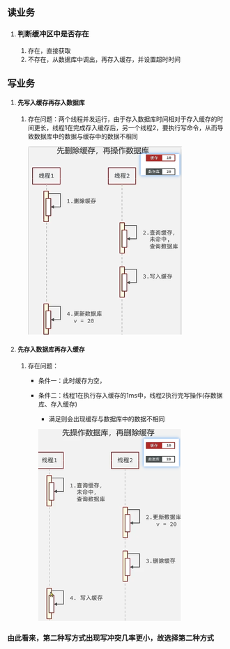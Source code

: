 ## 读业务

1. ### 判断缓冲区中是否存在

   1. 存在，直接获取
   2. 不存在，从数据库中调出，再存入缓存，并设置超时时间



## 写业务

1. #### 先写入缓存再存入数据库

   1. 存在问题：两个线程并发运行，由于存入数据库时间相对于存入缓存的时间更长，线程1在完成存入缓存后，另一个线程2，要执行写命令，从而导致数据库中的数据与缓存中的数据不相同

      ![](https://raw.githubusercontent.com/JIaaoooo/ImageHostingService/main/img/%E5%86%99%E5%86%B2%E7%AA%81.png)

2. #### 先存入数据库再存入缓存

   1. 存在问题：

      - 条件一：此时缓存为空，

      - 条件二：线程1在执行存入缓存的1ms中，线程2执行完写操作(存数据库、存入缓存)

        - 满足则会出现缓存与数据库中的数据不相同

        ![](https://raw.githubusercontent.com/JIaaoooo/ImageHostingService/main/img/%E5%86%99%E5%86%B2%E7%AA%81(2).png)

### 由此看来，第二种写方式出现写冲突几率更小，故选择第二种方式